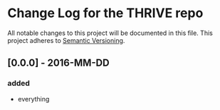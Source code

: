 # Change Log for the THRIVE repo

All notable changes to this project will be documented in this file.
This project adheres to [Semantic Versioning](http://semver.org/).


## [0.0.0] - 2016-MM-DD
### added
- everything
